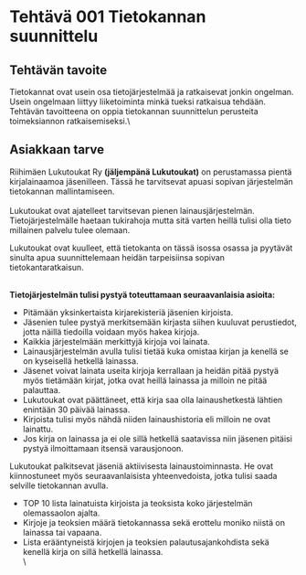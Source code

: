 # Tehtävä 001 Tietokannan suunnittelu

## **Tehtävän tavoite**

Tietokannat ovat usein osa tietojärjestelmää ja ratkaisevat jonkin ongelman. Usein ongelmaan liittyy liiketoiminta minkä tueksi ratkaisua tehdään. Tehtävän tavoitteena on oppia tietokannan suunnittelun perusteita toimeksiannon ratkaisemiseksi.\


## Asiakkaan tarve

Riihimäen Lukutoukat Ry **(jäljempänä Lukutoukat)** on perustamassa pientä kirjalainaamoa jäsenilleen. Tässä he tarvitsevat apuasi sopivan järjestelmän tietokannan mallintamiseen.\
\
Lukutoukat ovat ajatelleet tarvitsevan pienen lainausjärjestelmän. Tietojärjestelmälle haetaan tukirahoja mutta sitä varten heillä tulisi olla tieto millainen palvelu tulee olemaan.&#x20;

Lukutoukat ovat kuulleet, että tietokanta on tässä isossa osassa ja pyytävät sinulta apua suunnittelemaan heidän tarpeisiinsa sopivan tietokantaratkaisun.

\
**Tietojärjestelmän tulisi pystyä toteuttamaan seuraavanlaisia asioita:**

* Pitämään yksinkertaista kirjarekisteriä jäsenien kirjoista.&#x20;
* Jäsenien tulee pystyä merkitsemään kirjasta siihen kuuluvat perustiedot, jotta näillä tiedoilla voidaan myös hakea kirjoja.&#x20;
* Kaikkia järjestelmään merkittyjä kirjoja voi lainata.
* Lainausjärjestelmän avulla tulisi tietää kuka omistaa kirjan ja kenellä se on kyseisellä hetkellä lainassa.
* Jäsenet voivat lainata useita kirjoja kerrallaan ja heidän pitää pystyä myös tietämään kirjat, jotka ovat heillä lainassa ja milloin ne pitää palauttaa.&#x20;
* Lukutoukat ovat päättäneet, että kirja saa olla lainaushetkestä lähtien enintään 30 päivää lainassa.&#x20;
* Kirjoista tulisi myös nähdä niiden lainaushistoria eli milloin ne ovat lainattu.
* Jos kirja on lainassa ja ei ole sillä hetkellä saatavissa niin jäsenen pitäisi pystyä ilmoittamaan itsensä varausjonoon.

Lukutoukat palkitsevat jäseniä aktiivisesta lainaustoiminnasta. He ovat kiinnostuneet myös seuraavanlaisista yhteenvedoista, jotka tulisi saada selville tietokannan avulla.

* TOP 10 lista lainatuista kirjoista ja teoksista koko järjestelmän olemassaolon ajalta.
* Kirjoje ja teoksien määrä tietokannassa sekä erottelu moniko niistä on lainassa tai vapaana.
* Lista erääntyneistä kirjojen ja teoksien palautusajankohdista sekä kenellä kirja on sillä hetkellä lainassa.\
  \
